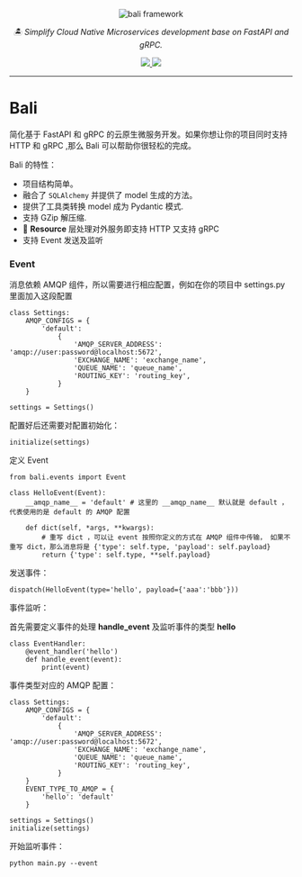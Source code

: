 <p align="center">
  <img src="https://raw.githubusercontent.com/bali-framework/bali/master/docs/img/bali.png" alt='bali framework' />
</p>
<p align="center">
    <em>🏝 Simplify Cloud Native Microservices development base on FastAPI and gRPC.</em>
</p>

<p align="center">
    <a href="https://pepy.tech/project/bali-core">
        <img src="https://pepy.tech/badge/bali-core" />
    </a>
    <a href="https://pypi.org/project/bali-core/">
        <img src="https://img.shields.io/pypi/v/bali-core" />
    </a>
</p>

---

# Bali

简化基于 FastAPI 和 gRPC 的云原生微服务开发。如果你想让你的项目同时支持 HTTP 和 gRPC ,那么 Bali 可以帮助你很轻松的完成。 

Bali 的特性：

* 项目结构简单。
* 融合了 `SQLAlchemy` 并提供了 model 生成的方法。
* 提供了工具类转换 model 成为 Pydantic 模式.
* 支持 GZip 解压缩.
* 🍻 **Resource** 层处理对外服务即支持 HTTP 又支持 gRPC
* 支持 Event 发送及监听

### Event

消息依赖 AMQP 组件，所以需要进行相应配置，例如在你的项目中 settings.py 里面加入这段配置

```
class Settings:
    AMQP_CONFIGS = {
        'default':
            {
                'AMQP_SERVER_ADDRESS': 'amqp://user:password@localhost:5672',
                'EXCHANGE_NAME': 'exchange_name',
                'QUEUE_NAME': 'queue_name',
                'ROUTING_KEY': 'routing_key',
            }
    }

settings = Settings()
```
配置好后还需要对配置初始化：
```
initialize(settings)
```

定义 Event 
```
from bali.events import Event

class HelloEvent(Event):
    __amqp_name__ = 'default' # 这里的 __amqp_name__ 默认就是 default ，代表使用的是 default 的 AMQP 配置

    def dict(self, *args, **kwargs):
        # 重写 dict ，可以让 event 按照你定义的方式在 AMQP 组件中传输， 如果不重写 dict，那么消息将是 {'type': self.type, 'payload': self.payload}
        return {'type': self.type, **self.payload}
```

发送事件：
```
dispatch(HelloEvent(type='hello', payload={'aaa':'bbb'}))
```

事件监听：

首先需要定义事件的处理 **handle_event** 及监听事件的类型 **hello**

```
class EventHandler:
    @event_handler('hello')
    def handle_event(event):
        print(event)
```

事件类型对应的 AMQP 配置：
```
class Settings:
    AMQP_CONFIGS = {
        'default':
            {
                'AMQP_SERVER_ADDRESS': 'amqp://user:password@localhost:5672',
                'EXCHANGE_NAME': 'exchange_name',
                'QUEUE_NAME': 'queue_name',
                'ROUTING_KEY': 'routing_key',
            }
    }
    EVENT_TYPE_TO_AMQP = {
        'hello': 'default'
    }
    
settings = Settings()
initialize(settings)
```

开始监听事件：
```
python main.py --event
```

